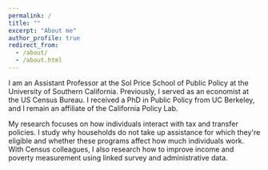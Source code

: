 ```yaml
---
permalink: /
title: ""
excerpt: "About me"
author_profile: true
redirect_from: 
  - /about/
  - /about.html
---
```


I am an Assistant Professor at the Sol Price School of Public Policy at the University of Southern California. Previously, I served as an economist at the US Census Bureau. I received a PhD in Public Policy from UC Berkeley, and I remain an affiliate of the California Policy Lab.

My research focuses on how individuals interact with tax and transfer policies. I study why households do not take up assistance for which they're eligible and whether these programs affect how much individuals work. With Census colleagues, I also research how to improve income and poverty measurement using linked survey and administrative data.
